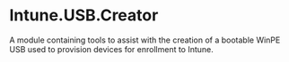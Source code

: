 # Intune.USB.Creator
A module containing tools to assist with the creation of a bootable WinPE USB used to provision devices for enrollment to Intune.
